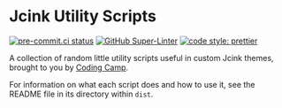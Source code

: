 # Jcink Utility Scripts

[![pre-commit.ci status](https://results.pre-commit.ci/badge/github/coding-camp-wiki/jcink-utility-scripts/main.svg)](https://results.pre-commit.ci/latest/github/coding-camp-wiki/jcink-utility-scripts/main)
[![GitHub Super-Linter](https://github.com/coding-camp-wiki/jcink-utility-scripts/actions/workflows/linter.yml/badge.svg)](https://github.com/marketplace/actions/super-linter)
[![code style: prettier](https://img.shields.io/badge/code_style-prettier-ff69b4.svg)](https://github.com/prettier/prettier)

A collection of random little utility scripts useful in custom Jcink themes, brought to you by [Coding Camp](https://coding-camp.tumblr.com).

For information on what each script does and how to use it, see the README file in its directory within `dist`.
